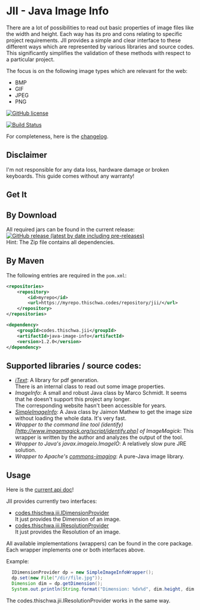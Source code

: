 # JII - Java Image Info

There are a lot of possibilities to read out basic properties of image files like the width and height. Each way has its pro and cons relating to specific project requirements. JII provides a simple and clear interface to these different ways which are represented by various libraries and source codes. This significantly simplifies the validation of these methods with respect to a particular project.

The focus is on the following image types which are relevant for the web:

- BMP
- GIF
- JPEG
- PNG

[![GitHub license](https://img.shields.io/github/license/th-schwarz/JII)](https://github.com/th-schwarz/JII/blob/develop/LICENSE.txt)

[![Build Status](https://travis-ci.com/th-schwarz/JII.svg?branch=master)](https://travis-ci.com/th-schwarz/JII)

For completeness, here is the [changelog](changelog.md).

## Disclaimer

I'm not responsible for any data loss, hardware damage or broken keyboards. This guide comes without any warranty!

## Get It

## By Download

All required jars can be found in the current release: 
[![GitHub release (latest by date including pre-releases)](https://img.shields.io/github/v/release/th-schwarz/JII?include_prereleases)](https://github.com/th-schwarz/JII/releases) <br>
Hint: The Zip file contains all dependencies.

## By Maven

The following entries are required in the ```pom.xml```:
```xml
<repositories>
	<repository>
		<id>myrepo</id>
		<url>https://myrepo.thischwa.codes/repository/jii/</url>
	</repository>
</repositories>

<dependency>
	<groupId>codes.thischwa.jii</groupId>
	<artifactId>java-image-info</artifactId>
	<version>1.2.0</version>
</dependency>
```

## Supported libraries / source codes:

- *[iText](http://sourceforge.net/projects/itext/)*: A library for pdf generation. <br>
  There is an internal class to read out some image properties.  
- *ImageInfo*: A small and robust Java class by Marco Schmidt. It seems that he doesn't support this project any longer.<br>
  The corresponding website hasn't been accessible for years.
- *[SimpleImageInfo](http://jaimonmathew.wordpress.com/2011/01/29/simpleimageinfo)*: A Java class by Jaimon Mathew
  to get the image size without loading the whole data. It's very fast.
- *Wrapper to the command line tool (identify)[http://www.imagemagick.org/script/identify.php] of ImageMagick*: This wrapper is
  written by the author and analyzes the output of the tool.
- *Wrapper to Java's javax.imageio.ImageIO*: A relatively slow pure JRE solution. 
- *Wrapper to Apache's [commons-imaging](https://commons.apache.org/proper/commons-imaging/}commons-imaging)*: A pure-Java image library.

## Usage

Here is the [current api doc](https://th-schwarz.github.io/JII/apidocs/index.html)!

JII provides currently two interfaces:

- [codes.thischwa.jii.IDimensionProvider](https://th-schwarz.github.io/JII/apidocs/codes/thischwa/jii/IDimensionProvider.html)<br>
  It just provides the Dimension of an image.
- [codes.thischwa.jii.IResolutionProvider](https://th-schwarz.github.io/JII/apidocs/codes/thischwa/jii/IResolutionProvider.html)<br>
  It just provides the Resolution of an image.

All available implementations (wrappers) can be found in the core package. Each wrapper implements one or both interfaces above.

Example:
```java
  IDimensionProvider dp = new SimpleImageInfoWrapper();
  dp.set(new File("/dir/file.jpg"));
  Dimension dim = dp.getDimension();
  System.out.println(String.format("Dimension: %dx%d", dim.height, dim.width));
```
The codes.thischwa.jii.IResolutionProvider works in the same way.
